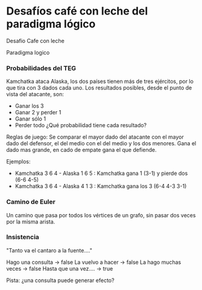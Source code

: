 # Desafíos café con leche del paradigma lógico
Desafio Cafe con leche

Paradigma logico


### Probabilidades del TEG

Kamchatka ataca Alaska, los dos países tienen más de tres ejércitos, por lo que tira con 3 dados cada uno.
Los resultados posibles, desde el punto de vista del atacante, son:
* Ganar los 3 
* Ganar 2 y perder 1 
* Ganar sólo 1 
* Perder todo 
¿Qué probabilidad tiene cada resultado?

Reglas de juego:
Se comparar el mayor dado del atacante con el mayor dado del defensor, el del medio con el del medio y los dos menores.
Gana el dado mas grande, en cado de empate gana el que defiende. 

Ejemplos:
* Kamchatka 3 6 4 - Alaska 1 6 5 : Kamchatka gana 1 (3-1) y pierde dos (6-6 4-5)
* Kamchatka 3 6 4 - Alaska 4 1 3 : Kamchatka gana los 3 (6-4 4-3 3-1)


### Camino de Euler  

Un camino que pasa por todos los vértices de un grafo, sin pasar dos veces por la misma arista. 

### Insistencia
"Tanto va el cantaro a la fuente…."

Hago una consulta  -> false
La vuelvo a hacer -> false
La hago muchas veces -> false
Hasta que una vez…. -> true

Pista: ¿una consulta puede generar efecto?


